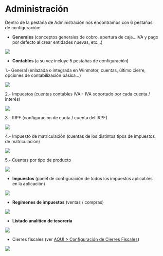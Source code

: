# Administración

Dentro de la pestaña de Administración nos encontramos con 6 pestañas de configuración:

* **Generales** \(conceptos generales de cobro, apertura de caja...IVA y pago por defecto al crear entidades nuevas, etc...\)

![](../../../.gitbook/assets/image%20%28380%29.png)

* **Contables** \(a su vez incluye 5 pestañas de configuración\)

1.- General \(enlazada o integrada en Winmotor, cuentas, último cierre, opciones de contabilización básica...\)

![](../../../.gitbook/assets/image%20%28492%29.png)

2.- Impuestos \(cuentas contables IVA - IVA soportado por cada cuenta / interés\)

![](../../../.gitbook/assets/image%20%2818%29.png)

3.- IRPF \(configuración de cuota / cuenta del IRPF\)

![](../../../.gitbook/assets/image%20%28298%29.png)

4.- Impuesto de matriculación \(cuentas de los distintos tipos de impuestos de matriculación\)

![](../../../.gitbook/assets/image%20%2861%29.png)

5.- Cuentas por tipo de producto

![](../../../.gitbook/assets/image%20%28413%29.png)

* **Impuestos** \(panel de configuración de todos los impuestos aplicables en la aplicación\)

![](../../../.gitbook/assets/image%20%28113%29.png)

* **Regímenes de impuestos** \(ventas / compras\)

![](../../../.gitbook/assets/image%20%28159%29.png)

* **Listado analítico de tesorería**

![](../../../.gitbook/assets/image%20%28283%29.png)

* Cierres fiscales \(ver [AQUÍ &gt; Configuración de Cierres Fiscales](../../administracion/enlace-contable/cierres-fiscales.md)\)

![](../../../.gitbook/assets/image%20%28397%29.png)






